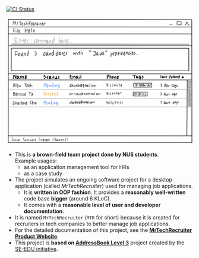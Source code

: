 [![CI Status](https://github.com/AY2122S1-CS2103-F10-1/tp/workflows/Java%20CI/badge.svg)](https://github.com/AY2122S1-CS2103-F10-1/tp/actions)

![Ui](docs/images/Ui.png)

* This is **a brown-field team project done by NUS students**.<br>
  Example usages:
  * as an application management tool for HRs
  * as a case study
* The project simulates an ongoing software project for a desktop application (called _MrTechRecruiter_) used for managing job applications.
  * It is **written in OOP fashion**. It provides a **reasonably well-written** code base **bigger** (around 6 KLoC).
  * It comes with a **reasonable level of user and developer documentation**.
* It is named `MrTechRecruiter` (`MTR` for short) because it is created for recruiters in tech companies to better manage job applications.
* For the detailed documentation of this project, see the **[MrTechRecruiter Product Website](https://ay2122s1-cs2103-f10-1.github.io/tp/)**.
* This project is **based on [AddressBook Level 3](https://github.com/se-edu/addressbook-level3)** project created by the [SE-EDU initiative](https://se-education.org).
